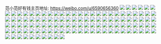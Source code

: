 范小范好有钱主页地址: https://weibo.com/u/6590656360 
![](https://wx4.sinaimg.cn/mw2000/007c1IN2gy1h8z7texm49j30u014047d.jpg) 
![](https://wx4.sinaimg.cn/mw2000/007c1IN2gy1h8z7unbzsjj30u0140guz.jpg) 
![](https://wx4.sinaimg.cn/mw2000/007c1IN2gy1h8yo6k9c1mj30u0140to1.jpg) 
![](https://wx4.sinaimg.cn/mw2000/007c1IN2gy1h8yo6ppm49j30u014wgug.jpg) 
![](https://wx4.sinaimg.cn/mw2000/007c1IN2gy1h8yoc86mstj30u0140tor.jpg) 
![](https://wx4.sinaimg.cn/mw2000/007c1IN2gy1h8yodqv52zj30u0140alz.jpg) 
![](https://wx4.sinaimg.cn/mw2000/007c1IN2gy1h8yodrocsnj30u0140dvm.jpg) 
![](https://wx4.sinaimg.cn/mw2000/007c1IN2ly1h8mzyyfi7pj31hc0u0n99.jpg) 
![](https://wx4.sinaimg.cn/mw2000/007c1IN2ly1h8mzy0p5f1j30qo0fn40b.jpg) 
![](https://wx4.sinaimg.cn/mw2000/007c1IN2gy1h8mctmll08j30vk0crgmy.jpg) 
![](https://wx4.sinaimg.cn/mw2000/007c1IN2gy1h8mctqomg1j30u01407d2.jpg) 
![](https://wx4.sinaimg.cn/mw2000/007c1IN2gy1h8g2lez1qvj30j60j6ac1.jpg) 
![](https://wx4.sinaimg.cn/mw2000/007c1IN2gy1h8d7hwlyjmj31400u0jvu.jpg) 
![](https://wx4.sinaimg.cn/mw2000/007c1IN2gy1h8d7lzvbb8j30u02g8qa6.jpg) 
![](https://wx4.sinaimg.cn/mw2000/007c1IN2gy1h8d7lxog7aj30u0140gq5.jpg) 
![](https://wx4.sinaimg.cn/mw2000/007c1IN2gy1h8d7lzhodjj30u0140gr8.jpg) 
![](https://wx4.sinaimg.cn/mw2000/007c1IN2gy1h8d7ly4vmwj30u01hcgsr.jpg) 
![](https://wx4.sinaimg.cn/mw2000/007c1IN2gy1h8d7mcroh7j30u01hc13j.jpg) 
![](https://wx4.sinaimg.cn/mw2000/007c1IN2ly1h88ia7ybl9j30vq0hkq3v.jpg) 
![](https://wx4.sinaimg.cn/mw2000/007c1IN2ly1h88icpx0f8j30u01400w6.jpg) 
![](https://wx4.sinaimg.cn/mw2000/007c1IN2ly1h88idoc9quj30u0140ahn.jpg) 
![](https://wx4.sinaimg.cn/mw2000/007c1IN2gy1h7qjpzssnmj30v90n2mzf.jpg) 
![](https://wx4.sinaimg.cn/mw2000/007c1IN2ly1h7osreewjij30mn0gtab9.jpg) 
![](https://wx4.sinaimg.cn/mw2000/007c1IN2gy1h7enhnrwe1j32c0340hdv.jpg) 
![](https://wx4.sinaimg.cn/mw2000/007c1IN2gy1h7enhs71wbj32c0340kjo.jpg) 
![](https://wx4.sinaimg.cn/mw2000/007c1IN2gy1h7eni16pf5j30u01407eo.jpg) 
![](https://wx4.sinaimg.cn/mw2000/007c1IN2gy1h7eni7kicmj327m2y5e83.jpg) 
![](https://wx4.sinaimg.cn/mw2000/007c1IN2gy1h7eni4nzeoj326t2x34qr.jpg) 
![](https://wx4.sinaimg.cn/mw2000/007c1IN2gy1h7eniz4m8sj30vc15s7kj.jpg) 
![](https://wx4.sinaimg.cn/mw2000/007c1IN2gy1h7enhhv2q9j30xe18ldux.jpg) 
![](https://wx4.sinaimg.cn/mw2000/007c1IN2gy1h75s4v2e5sj30u0140q9l.jpg) 
![](https://wx4.sinaimg.cn/mw2000/007c1IN2gy1h72r659qwhj30sg2u0hdt.jpg) 
![](https://wx4.sinaimg.cn/mw2000/007c1IN2gy1h72r57d3j9j30sg35rqv5.jpg) 
![](https://wx4.sinaimg.cn/mw2000/007c1IN2gy1h72r5pmuetj32802yox6s.jpg) 
![](https://wx4.sinaimg.cn/mw2000/007c1IN2gy1h72r5y4r57j30sg35gkjl.jpg) 
![](https://wx4.sinaimg.cn/mw2000/007c1IN2gy1h72r6fejraj30sg35se82.jpg) 
![](https://wx4.sinaimg.cn/mw2000/007c1IN2gy1h72r50fr1nj30sg35sk74.jpg) 
![](https://wx4.sinaimg.cn/mw2000/007c1IN2gy1h7067x4w1kj30u00xoqci.jpg) 
![](https://wx4.sinaimg.cn/mw2000/007c1IN2gy1h7063os3fgj33402c07wi.jpg) 
![](https://wx4.sinaimg.cn/mw2000/007c1IN2gy1h7063ms3m3j32c03404qp.jpg) 
![](https://wx4.sinaimg.cn/mw2000/007c1IN2gy1h70646ci15j30vc15sn8u.jpg) 
![](https://wx4.sinaimg.cn/mw2000/007c1IN2gy1h706ccpiscj30u013yq72.jpg) 
![](https://wx4.sinaimg.cn/mw2000/007c1IN2gy1h706ci57rfj30vc15sqo1.jpg) 
![](https://wx4.sinaimg.cn/mw2000/007c1IN2gy1h706816av8j30u00xswkn.jpg) 
![](https://wx4.sinaimg.cn/mw2000/007c1IN2gy1h706dcc892j30u0140gwa.jpg) 
![](https://wx4.sinaimg.cn/mw2000/007c1IN2gy1h70659moqxj31o0190qv5.jpg) 
![](https://wx4.sinaimg.cn/mw2000/007c1IN2gy1h6q58syrvaj32c0340x6t.jpg) 
![](https://wx4.sinaimg.cn/mw2000/007c1IN2gy1h6q56sro9uj32c0340kjn.jpg) 
![](https://wx4.sinaimg.cn/mw2000/007c1IN2gy1h6q57tvtalj32c0340qv6.jpg) 
![](https://wx4.sinaimg.cn/mw2000/007c1IN2gy1h6q57ixs18j32c03401l0.jpg) 
![](https://wx4.sinaimg.cn/mw2000/007c1IN2gy1h6q58329x0j324l2u3kjm.jpg) 
![](https://wx4.sinaimg.cn/mw2000/007c1IN2gy1h6q593p46mj31gr1x1e81.jpg) 
![](https://wx4.sinaimg.cn/mw2000/007c1IN2gy1h6q576j6zij315o2eunpd.jpg) 
![](https://wx4.sinaimg.cn/mw2000/007c1IN2gy1h6q58cj5mjj32c03404qr.jpg) 
![](https://wx4.sinaimg.cn/mw2000/007c1IN2gy1h6q591v097j31r02c0at9.jpg) 
![](https://wx4.sinaimg.cn/mw2000/007c1IN2gy1h6q59cs63pj32c0340npf.jpg) 
![](https://wx4.sinaimg.cn/mw2000/007c1IN2gy1h6ohufof9wj30u01hcgvc.jpg) 
![](https://wx4.sinaimg.cn/mw2000/007c1IN2gy1h6ohatifmfj30u0140amm.jpg) 
![](https://wx4.sinaimg.cn/mw2000/007c1IN2gy1h6ohilp62oj30u0140tk5.jpg) 
![](https://wx4.sinaimg.cn/mw2000/007c1IN2gy1h6ohkaky1jj30u0140dmi.jpg) 
![](https://wx4.sinaimg.cn/mw2000/007c1IN2ly1h68ov7amwxj31900u07cn.jpg) 
![](https://wx4.sinaimg.cn/mw2000/007c1IN2ly1h68ov7w56lj31400u0gpq.jpg) 
![](https://wx4.sinaimg.cn/mw2000/007c1IN2ly1h68ovavufuj30u01hcai5.jpg) 
![](https://wx4.sinaimg.cn/mw2000/007c1IN2gy1h646qchq10j30zj1ben12.jpg) 
![](https://wx4.sinaimg.cn/mw2000/007c1IN2gy1h646qgzmg3j32c0340x6s.jpg) 
![](https://wx4.sinaimg.cn/mw2000/007c1IN2gy1h646qbdvj1j320q2ozu0x.jpg) 
![](https://wx4.sinaimg.cn/mw2000/007c1IN2gy1h646qjojkfj32c03400yu.jpg) 
![](https://wx4.sinaimg.cn/mw2000/007c1IN2gy1h646ra6bchj31qw2bu1kz.jpg) 
![](https://wx4.sinaimg.cn/mw2000/007c1IN2ly1h60gardhg5j30u0140diu.jpg) 
![](https://wx4.sinaimg.cn/mw2000/007c1IN2ly1h60garmw3tj31hd0u0jwt.jpg) 
![](https://wx4.sinaimg.cn/mw2000/007c1IN2ly1h5lcl9sbayj31t81t81kz.jpg) 
![](https://wx4.sinaimg.cn/mw2000/007c1IN2ly1h5lcl6z5rxj30zk1betvn.jpg) 
![](https://wx4.sinaimg.cn/mw2000/007c1IN2ly1h5lcldbq3dj32c03407wk.jpg) 
![](https://wx4.sinaimg.cn/mw2000/007c1IN2ly1h5lclesq5yj31yx2yenpf.jpg) 
![](https://wx4.sinaimg.cn/mw2000/007c1IN2ly1h5h03jz5n3j31mm266qv5.jpg) 
![](https://wx4.sinaimg.cn/mw2000/007c1IN2ly1h5h03o6y7cj31x62k7b29.jpg) 
![](https://wx4.sinaimg.cn/mw2000/007c1IN2ly1h5h03pxuwlj32dc35sqv5.jpg) 
![](https://wx4.sinaimg.cn/mw2000/007c1IN2ly1h5h03j664tj30vc15sds2.jpg) 
![](https://wx4.sinaimg.cn/mw2000/007c1IN2ly1h57wznuqfzj30vc15sake.jpg) 
![](https://wx4.sinaimg.cn/mw2000/007c1IN2ly1h56h8s6i2oj322o340b2b.jpg) 
![](https://wx4.sinaimg.cn/mw2000/007c1IN2ly1h56hc4iz1zj30uc15sap3.jpg) 
![](https://wx4.sinaimg.cn/mw2000/007c1IN2ly1h5200ltctzj327c2xtkjm.jpg) 
![](https://wx4.sinaimg.cn/mw2000/007c1IN2ly1h5200oysw1j30vc15sgxh.jpg) 
![](https://wx4.sinaimg.cn/mw2000/007c1IN2ly1h5200phjpkj30vc15s7gh.jpg) 
![](https://wx4.sinaimg.cn/mw2000/007c1IN2ly1h5200qfju4j30vc15stju.jpg) 
![](https://wx4.sinaimg.cn/mw2000/007c1IN2ly1h5200qprelj30n00uon38.jpg) 
![](https://wx4.sinaimg.cn/mw2000/007c1IN2ly1h5200rsj3ij31e21ur7wh.jpg) 
![](https://wx4.sinaimg.cn/mw2000/007c1IN2ly1h4ygnlg6s7j31o2283npd.jpg) 
![](https://wx4.sinaimg.cn/mw2000/007c1IN2ly1h4ygnk75k1j31ud2gh1ky.jpg) 
![](https://wx4.sinaimg.cn/mw2000/007c1IN2ly1h4v03kps0bj30u01404gc.jpg) 
![](https://wx4.sinaimg.cn/mw2000/007c1IN2ly1h4v03ixbrpj30u0140k9n.jpg) 
![](https://wx4.sinaimg.cn/mw2000/007c1IN2ly1h4v03m4iu8j30u01401b2.jpg) 
![](https://wx4.sinaimg.cn/mw2000/007c1IN2ly1h4v03p9urzj30u014018o.jpg) 
![](https://wx4.sinaimg.cn/mw2000/007c1IN2ly1h4v03q63mmj30u0140do4.jpg) 
![](https://wx4.sinaimg.cn/mw2000/007c1IN2ly1h4v03notz6j30u0140qfd.jpg) 
![](https://wx4.sinaimg.cn/mw2000/007c1IN2ly1h4qh6p12whj30u0140qfh.jpg) 
![](https://wx4.sinaimg.cn/mw2000/007c1IN2ly1h4qh6q4rjxj30u0140dsu.jpg) 
![](https://wx4.sinaimg.cn/mw2000/007c1IN2ly1h4qh6ny9wzj30u0140jyn.jpg) 
![](https://wx4.sinaimg.cn/mw2000/007c1IN2ly1h4qh6qvy3fj30u0140dol.jpg) 
![](https://wx4.sinaimg.cn/mw2000/007c1IN2ly1h4qh6smgz6j30u014012y.jpg) 
![](https://wx4.sinaimg.cn/mw2000/007c1IN2ly1h4qh6tf29gj30u014013s.jpg) 
![](https://wx4.sinaimg.cn/mw2000/007c1IN2ly1h4qh6rs50wj31400u0gtu.jpg) 
![](https://wx4.sinaimg.cn/mw2000/007c1IN2ly1h4qh6n6fomj31400u0dsp.jpg) 
![](https://wx4.sinaimg.cn/mw2000/007c1IN2ly1h4qhhnz9w5j31400u0wql.jpg) 
![](https://wx4.sinaimg.cn/mw2000/007c1IN2ly1h4a1j38khqj3297309e82.jpg) 
![](https://wx4.sinaimg.cn/mw2000/007c1IN2ly1h4a1jhqinwj31400tywmk.jpg) 
![](https://wx4.sinaimg.cn/mw2000/007c1IN2ly1h4a1j8lhgej30u00u00y3.jpg) 
![](https://wx4.sinaimg.cn/mw2000/007c1IN2ly1h3w2cf52nwj30vc15sal2.jpg) 
![](https://wx4.sinaimg.cn/mw2000/007c1IN2gy1h3lijlwlbuj30u01407j3.jpg) 
![](https://wx4.sinaimg.cn/mw2000/007c1IN2gy1h3lijmkgqkj30u0140thk.jpg) 
![](https://wx4.sinaimg.cn/mw2000/007c1IN2gy1h3lijn2tf8j30u0140wl3.jpg) 
![](https://wx4.sinaimg.cn/mw2000/007c1IN2gy1h3lijkq4vnj31400u0jzn.jpg) 
![](https://wx4.sinaimg.cn/mw2000/007c1IN2gy1h3lijnzoqjj31410u0gx5.jpg) 
![](https://wx4.sinaimg.cn/mw2000/007c1IN2gy1h3lijonzrlj31400u0dty.jpg) 
![](https://wx4.sinaimg.cn/mw2000/007c1IN2gy1h3lijp5t96j30u0140470.jpg) 
![](https://wx4.sinaimg.cn/mw2000/007c1IN2gy1h3lijq6b2nj30u014016r.jpg) 

